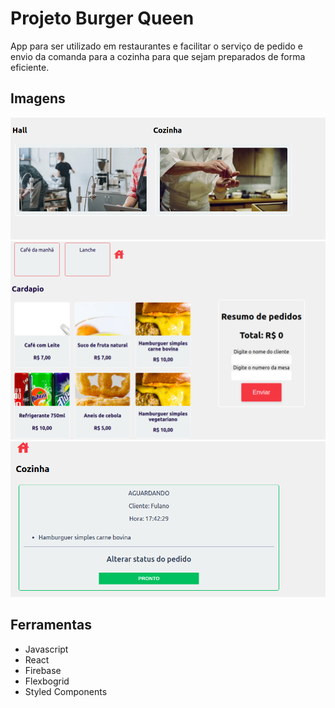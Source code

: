 # Projeto Burger Queen

 App para ser utilizado em restaurantes e facilitar o serviço de pedido e envio da comanda para a cozinha para que sejam preparados de forma eficiente.

## Imagens
![Home](src/utils/Images/home.png "Home")
![Hall](src/utils/Images/salao.png "Hall")
![Cozinha](src/utils/Images/cozinha.png "Cozinha")

## Ferramentas
 * Javascript 
 * React 
 * Firebase 
* Flexbogrid
* Styled Components
